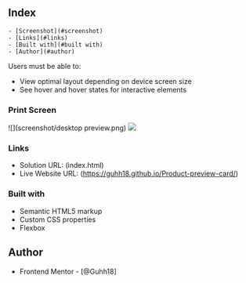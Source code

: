 ## Index

    - [Screenshot](#screenshot)
    - [Links](#links)
    - [Built with](#built with)
    - [Author](#author)

Users must be able to:

- View optimal layout depending on device screen size
- See hover and hover states for interactive elements

### Print Screen

![](screenshot/desktop preview.png)
![](screenshot/mobile-view.png)

### Links

- Solution URL: (index.html)
- Live Website URL: (https://guhh18.github.io/Product-preview-card/)

### Built with

- Semantic HTML5 markup
- Custom CSS properties
- Flexbox

## Author

- Frontend Mentor - [@Guhh18]
